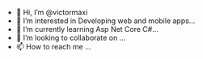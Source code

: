 - 👋 Hi, I’m @victormaxi
- 👀 I’m interested in Developing web and mobile apps...
- 🌱 I’m currently learning Asp Net Core C#...
- 💞️ I’m looking to collaborate on ...
- 📫 How to reach me ...

<!---
victormaxi/victormaxi is a ✨ special ✨ repository because its `README.md` (this file) appears on your GitHub profile.
You can click the Preview link to take a look at your changes.
--->

